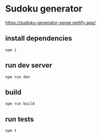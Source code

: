 # Sudoku generator
https://sudoku-generator-serge.netlify.app/

## install dependencies
`npm i`

## run dev server
`npm run dev`

## build
`npm run build`

## run tests
`npm t`